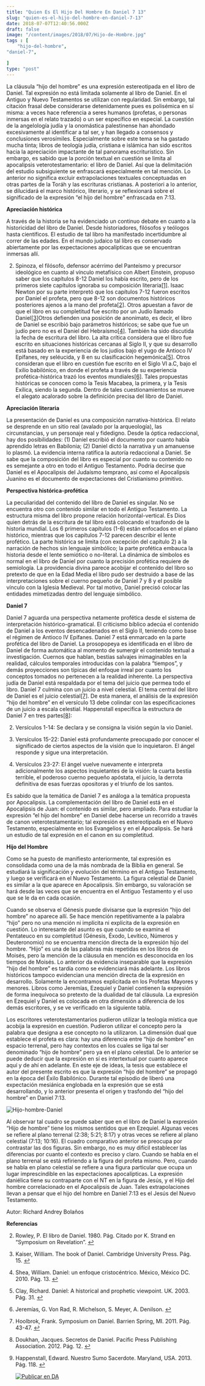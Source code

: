 ```yaml
---
title: "Quien Es El Hijo Del Hombre En Daniel 7 13"
slug: "quien-es-el-hijo-del-hombre-en-daniel-7-13"
date: 2018-07-07T12:40:56.000Z
draft: false
image: "/content/images/2018/07/Hijo-de-Hombre.jpg"
tags : [
    "hijo-del-hombre",
"daniel-7",

]
type: "post"
---
```


   La cláusula “hijo del hombre” es una expresión estereotipada en el libro de Daniel. Tal expresión no está limitada solamente al libro de Daniel. En el Antiguo y Nuevo Testamentos se utilizan con regularidad. Sin embargo, tal citación frasal debe considerarse detenidamente pues es polisémica en sí misma: a veces hace referencia a seres humanos (profetas, o personas inmersas en el relato trazado) o un ser específico en especial. La cuestión de la angelología judía y la onomástica palestinense han ahondado excesivamente al identificar a tal ser, y han llegado a consensos y conclusiones verosímiles. Especialmente sobre este tema se ha gastado mucha tinta; libros de teología judía, cristiana e islámica han sido escritos hacia la apreciación impactante de tal panorama escriturístico. Sin embargo, es sabido que la porción textual en cuestión se limita al apocalipsis veterotestamentario: el libro de Daniel. Así que la delimitación del estudio subsiguiente se enfrascará especialmente en tal mención. Lo anterior no significa excluir extrapolaciones textuales conceptuadas en otras partes de la Toráh y las escrituras cristianas. A posteriori a lo anterior, se dilucidará el marco histórico, literario, y se reflexionará sobre el significado de la expresión “el hijo del hombre” enfrascada en 7:13.

 **Apreciación histórica**

 A través de la historia se ha evidenciado un continuo debate en cuanto a la historicidad del libro de Daniel. Desde historiadores, filósofos y teólogos hasta científicos. El estudio de tal libro ha manifestado incertidumbre al correr de las edades. En el mundo judaico tal libro es conservado abiertamente por las expectaciones apocalípticas que se encuentran inmersas allí.

 
 2. Spinoza, el filósofo, defensor acérrimo del Panteísmo y precursor ideológico en cuanto al vínculo metafísico con Albert Einstein, propuso saber que los capítulos 8-12 Daniel los había escrito, pero de los primeros siete capítulos ignoraba su composición literaria[[1]](#fn1). Isaac Newton por su parte interpretó que los capítulos 7-12 fueron escritos por Daniel el profeta, pero que 8-12 son documentos históricos posteriores ajenos a la mano del profeta[[2]](#fn2). Otros apuestan a favor de que el libro en su completitud fue escrito por un Judío llamado Daniel[[3]](#fn3)Otros defienden una posición de anonimato, es decir, el libro de Daniel se escribió bajo parámetros históricos; se sabe que fue un judío pero no es el Daniel del Hebraísmo[[4]](#fn4). También ha sido discutida la fecha de escritura del libro. La alta crítica considera que el libro fue escrito en situaciones históricas cercanas al Siglo II, y que su desarrollo está basado en la experiencia de los judíos bajo el yugo de Antioco IV Epífanes, rey seléucida, y 8 en su clasificación hegemónica[[5]](#fn5). Otros consideran que el libro en cuestión fue escrito en el Siglo VI a.C, bajo el Exilio babilónico, en donde el profeta a través de su experiencia profética-histórica trazó los eventos mundiales[[6]](#fn6). Tales propuestas históricas se conocen como la Tesis Macabea, la primera, y la Tesis Exílica, siendo la segunda. Dentro de tales cuestionamientos se mueve el alegato acalorado sobre la definición precisa del libro de Daniel.
 
 **Apreciación literaria**

 La presentación de Daniel es una composición narrativa-histórica. El relato se desprende en un sitio real (avalado por la arqueología), las circunstancias, y un personaje real y fidedigno. Desde la óptica redaccional, hay dos posibilidades: (1) Daniel escribió el documento por cuanto había aprendido letras en Babilonia; (2) Daniel dictó la narrativa y un amanuense lo plasmó. La evidencia interna ratifica la autoría redaccional a Daniel. Se sabe que la composición del libro es especial por cuanto su contenido no es semejante a otro en todo el Antiguo Testamento. Podría decirse que Daniel es el Apocalipsis del Judaísmo temprano, así como el Apocalipsis Juanino es el documento de expectaciones del Cristianismo primitivo.

 **Perspectiva histórica-profética**

 La peculiaridad del contenido del libro de Daniel es singular. No se encuentra otro con contenido similar en todo el Antiguo Testamento. La estructura misma del libro propone relación horizontal-vertical. Es Dios quien detrás de la escritura de tal libro está colocando el trasfondo de la historia mundial. Los 6 primeros capítulos (1-6) están enfocados en el plano histórico, mientras que los capítulos 7-12 parecen describir el lente profético. La parte histórica se limita (con excepción del capítulo 2) a la narración de hechos sin lenguaje simbólico; la parte profética embauca la historia desde el lente semiótico o no-literal. La dinámica de símbolos es normal en el libro de Daniel por cuanto la precisión profética requiere de semiología. La providencia divina parece acobijar el contenido del libro so pretexto de que en la Edad Media el libro pudo ser destruido a base de las interpretaciones sobre el cuerno pequeño de Daniel 7 y 8 y el posible vínculo con la Iglesia Medieval. Por tal motivo, Daniel precisó colocar las entidades mimetizadas dentro del lenguaje simbólico.

 **Daniel 7**

 Daniel 7 aguarda una perspectiva netamente profética desde el sistema de interpretación histórico-gramatical. El criticismo bíblico adecúa el contenido de Daniel a los eventos desencadenados en el Siglo II, teniendo como base el régimen de Antioco IV Epífanes. Daniel 7 está enmarcado en la parte profética del libro de Daniel. La prosopopeya es identificada en el libro de Daniel de forma automática al momento de sumergir el contenido textual a investigación. Cuernos que hablan, bestias salvajes inimaginables en la realidad, cálculos temporales introducidas con la palabra “tiempos”, y demás proyecciones son típicas del enfoque irreal por cuanto los conceptos tomados no pertenecen a la realidad inherente. La perspectiva judía de Daniel está respaldada por el tema del juicio que permea todo el libro. Daniel 7 culmina con un juicio a nivel celestial. El tema central del libro de Daniel es el juicio celestial[[7]](#fn7). De esta manera, el análisis de la expresión “hijo del hombre” en el versículo 13 debe colindar con las especificaciones de un juicio a escala celestial. Happenstall especifica la estructura de Daniel 7 en tres partes[[8]](#fn8):

 
 2.  Versículos 1-14: Se declara y se consigna la visión según la vio Daniel.

 
 4.  Versículos 15-22: Daniel está profundamente preocupado por conocer el significado de ciertos aspectos de la visión que lo inquietaron. El ángel responde y sigue una interpretación.

 
 6.  Versículos 23-27: El ángel vuelve nuevamente e interpreta adicionalmente los aspectos inquietantes de la visión: la cuarta bestia terrible, el poderoso cuerno pequeño apóstata, el juicio, la derrota definitiva de esas fuerzas opositoras y el triunfo de los santos.

 
 
 Es sabido que la temática de Daniel 7 es análoga a la temática propuesta por Apocalipsis. La complementación del libro de Daniel está en el Apocalipsis de Juan: el contenido es similar, pero ampliado. Para estudiar la expresión “el hijo del hombre” en Daniel debe hacerse un recorrido a través de canon veterotestamentario; tal expresión es estereotipada en el Nuevo Testamento, especialmente en los Evangelios y en el Apocalipsis. Se hará un estudio de tal expresión en el canon en su completitud.

 **Hijo del Hombre**

 Como se ha puesto de manifiesto anteriormente, tal expresión es consolidada como una de la más nombrada de la Biblia en general. Se estudiará la significación y evolución del término en el Antiguo Testamento, y luego se verificará en el Nuevo Testamento. La figura celestial de Daniel es similar a la que aparece en Apocalipsis. Sin embargo, su valoración se hará desde las veces que se encuentra en el Antiguo Testamento y el uso que se le da en cada ocasión.

 Cuando se observa el Génesis puede divisarse que la expresión “hijo del hombre” no aparece allí. Se hace mención repetitivamente a la palabra “hijo” pero no una mención ni implícita ni explícita de la expresión en cuestión. Lo interesante del asunto es que cuando se examina el Pentateuco en su completitud (Génesis, Éxodo, Levítico, Números y Deuteronomio) no se encuentra mención directa de la expresión hijo del hombre. “Hijo” es una de las palabras más repetidas en los libros de Moisés, pero la mención de la cláusula en mención es desconocida en los tiempos de Moisés. Lo anterior da evidencia inseparable que la expresión “hijo del hombre” es tardía como se evidenciará más adelante. Los libros históricos tampoco evidencian una mención directa de la expresión en desarrollo. Solamente la encontramos explicitada en los Profetas Mayores y menores. Libros como Jeremías, Ezequiel y Daniel contienen la expresión de forma inequívoca so pretexto de la dualidad de tal cláusula. La expresión en Ezequiel y Daniel es colocada en otra dimensión a diferencia de los demás escritores, y se ve verificado en la siguiente tabla.

 Los escritores veterotestamentarios pudieron utilizar la teología mística que acobija la expresión en cuestión. Pudieron utilizar el concepto pero la palabra que designa a ese concepto no la utilizaron. La dimensión dual que establece el profeta es clara: hay una diferencia entre “hijo de hombre” en espacio terrenal, pero hay contextos en los cuales se liga tal ser denominado “hijo de hombre” pero ya en el plano celestial. De lo anterior se puede deducir que la expresión en sí es intertextual por cuanto aparece aquí y de ahí en adelante. En este eje de ideas, la tesis que establece el autor del presente escrito es que la expresión “hijo del hombre” se propagó en la época del Éxilo Babilónico. Durante tal episodio de liberó una expectación mesiánica englobada en la expresión que se está desarrollando, y lo anterior presenta el origen y trasfondo del “hijo del hombre” en Daniel 7:13.

 ![Hijo-hombre-Daniel](/content/images/2018/07/Hijo-hombre-Daniel.jpg)

 Al observar tal cuadro se puede saber que en el libro de Daniel la expresión “Hijo de hombre” tiene los mismos sentidos que en Ezequiel. Algunas veces se refiere al plano terrenal (2:38; 5:21; 8:17) y otras veces se refiere al plano celestial (7:13; 10:16). El cuadro comparativo anterior se preocupa por contrastar las dos figuras. Sin embargo, no es muy difícil establecer las diferencias por cuanto el contexto es preciso y claro. Cuando se habla en el plano terrenal se está refiriendo a la figura del profeta mismo. Pero, cuando se habla en plano celestial se refiere a una figura particular que ocupa un lugar imprescindible en las expectaciones apocalípticas. La expresión daniélica tiene su contraparte con el NT en la figura de Jesús, y el Hijo del hombre correlacionado en el Apocalipsis de Juan. Tales extrapolaciones llevan a pensar que el hijo del hombre en Daniel 7:13 es el Jesús del Nuevo Testamento.

 Autor: Richard Andrey Bolaños

 **Referencias**

   
 2. Rowley, P. El libro de Daniel. 1980. Pág. Citado por K. Strand en “Symposium on Revelation”. [↩︎](#fnref1)

 
 4. Kaiser, William. The book of Daniel. Cambridge University Press. Pág. 15. [↩︎](#fnref2)

 
 6. Shea, William. Daniel: un enfoque cristocéntrico. México, México DC. 2010. Pág. 13. [↩︎](#fnref3)

 
 8. Clay, Richard. Daniel: A historical and prophetic viewpoint. UK. 2003. Pág. 31. [↩︎](#fnref4)

 
 10. Jeremías, G. Von Rad, R. Michelson, S. Meyer, A. Denilson. [↩︎](#fnref5)

 
 12. Hoolbrok, Frank. Symposium on Daniel. Barrien Spring, MI. 2011. Pág. 43-47. [↩︎](#fnref6)

 
 14. Doukhan, Jacques. Secretos de Daniel. Pacific Press Publishing Association. 2012. Pág. 12. [↩︎](#fnref7)

 
 16. Happenstall, Edward. Nuestro Sumo Sacerdote. Maryland, USA. 2013. Pág. 118. [↩︎](#fnref8)

 
 
     [![Publicar en DA](/content/images/2020/06/Publicar_DA.png)](/quieres-publicar-en-da/) 